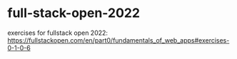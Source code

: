 # full-stack-open-2022
exercises for fullstack open 2022: https://fullstackopen.com/en/part0/fundamentals_of_web_apps#exercises-0-1-0-6
